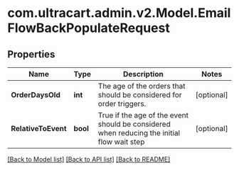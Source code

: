 
# com.ultracart.admin.v2.Model.EmailFlowBackPopulateRequest

## Properties

Name | Type | Description | Notes
------------ | ------------- | ------------- | -------------
**OrderDaysOld** | **int** | The age of the orders that should be considered for order triggers. | [optional] 
**RelativeToEvent** | **bool** | True if the age of the event should be considered when reducing the initial flow wait step | [optional] 

[[Back to Model list]](../README.md#documentation-for-models)
[[Back to API list]](../README.md#documentation-for-api-endpoints)
[[Back to README]](../README.md)

